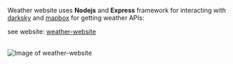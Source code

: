 Weather website uses **Nodejs** and **Express** framework for interacting with [darksky](https://darksky.net)
and [mapbox](https://mapbox.com) for getting weather APIs:

see website: [weather-website](https://khashayar-weather-app.herokuapp.com)<br><br>






![Image of weather-website](http://www.khashayarweb.ir/github-images/weather-website.png)
